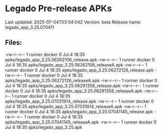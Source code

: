 # Legado Pre-release APKs
Last updated: 2025-07-04T03:54:04Z
Version: beta
Release name: legado_app_3.25.070411
## Files:
-rw-r--r-- 1 runner docker 0 Jul  4 18:35 apks/legado_app_3.25.06262106_release.apk
-rw-r--r-- 1 runner docker 0 Jul  4 18:35 apks/legado_app_3.25.06262106_releaseA.apk
-rw-r--r-- 1 runner docker 0 Jul  4 18:35 apks/legado_app_3.25.06272126_release.apk
-rw-r--r-- 1 runner docker 0 Jul  4 18:35 apks/legado_app_3.25.06272126_releaseA.apk
-rw-r--r-- 1 runner docker 0 Jul  4 18:35 apks/legado_app_3.25.06291358_release.apk
-rw-r--r-- 1 runner docker 0 Jul  4 18:35 apks/legado_app_3.25.06291358_releaseA.apk
-rw-r--r-- 1 runner docker 0 Jul  4 18:35 apks/legado_app_3.25.07031914_release.apk
-rw-r--r-- 1 runner docker 0 Jul  4 18:35 apks/legado_app_3.25.07031914_releaseA.apk
-rw-r--r-- 1 runner docker 0 Jul  4 18:35 apks/legado_app_3.25.07041145_release.apk
-rw-r--r-- 1 runner docker 0 Jul  4 18:35 apks/legado_app_3.25.07041145_releaseA.apk
-rw-r--r-- 1 runner docker 0 Jul  4 18:35 apks/legado_app_3.25.apk
